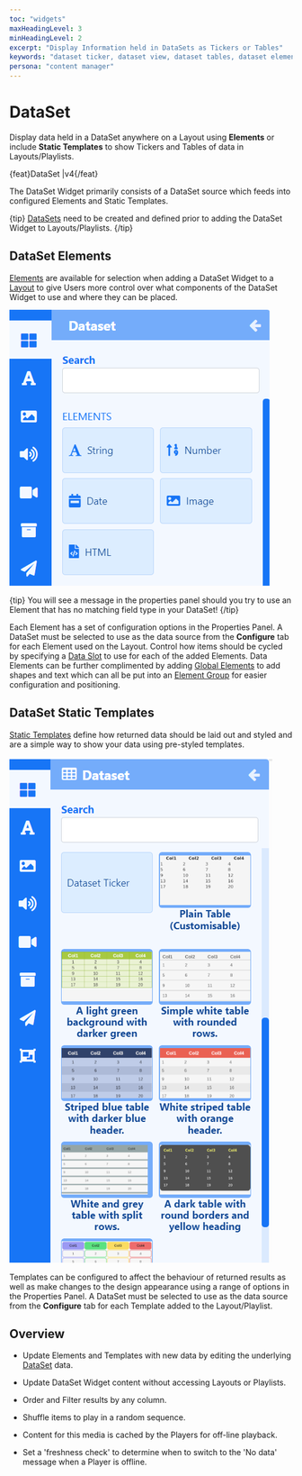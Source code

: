 ```yaml
---
toc: "widgets"
maxHeadingLevel: 3
minHeadingLevel: 2
excerpt: "Display Information held in DataSets as Tickers or Tables"
keywords: "dataset ticker, dataset view, dataset tables, dataset elements, dataset templates"
persona: "content manager"
---
```


# DataSet

Display data held in a DataSet anywhere on a Layout using **Elements** or include **Static Templates** to show Tickers and Tables of data in Layouts/Playlists.

{feat}DataSet |v4{/feat}

The DataSet Widget primarily consists of a DataSet source which feeds into configured Elements and Static Templates.

{tip}
[DataSets](media_datasets.html) need to be created and defined prior to adding the DataSet Widget to Layouts/Playlists. 
{/tip}

## DataSet Elements

[Elements](layouts_editor#content-data-widgets-and-elements) are available for selection when adding a DataSet Widget to a [Layout](layouts_editor.html) to give Users more control over what components of the DataSet Widget to use and where they can be placed. 

![DataSet Elements](img/v4_media_module_dataset_elements.png)

{tip}
You will see a message in the properties panel should you try to use an Element that has no matching field type in your DataSet!
{/tip}

Each Element has a set of configuration options in the Properties Panel. A DataSet must be selected to use as the data source from the **Configure** tab for each Element used on the Layout. Control how items should be cycled by specifying a [Data Slot](layouts_editor.html#content-data-slots) to use for each of the added Elements. Data Elements can be further complimented by adding [Global Elements](layouts_editor.html#content-global-elements) to add shapes and text which can all be put into an [Element Group](layouts_editor.html#content-grouping-elements) for easier configuration and positioning.

## DataSet Static Templates

[Static Templates](layouts_editor.html#content-static-templates) define how returned data should be laid out and styled and are a simple way to show your data using pre-styled templates.

![DataSet Templates](img/v4_media_module_dataset_templates.png)



Templates can be configured to affect the behaviour of returned results as well as make changes to the design appearance using a range of options in the Properties Panel. A DataSet must be selected to use as the data source from the **Configure** tab for each Template added to the Layout/Playlist.

## Overview

- Update Elements and Templates with new data by editing the underlying [DataSet](media_datasets.html#content-adding-data-to-columns) data.
- Update DataSet Widget content without accessing Layouts or Playlists.
- Order and Filter results by any column.

- Shuffle items to play in a random sequence.
- Content for this media is cached by the Players for off-line playback.
- Set a 'freshness check' to determine when to switch to the 'No data' message when a Player is offline.





















